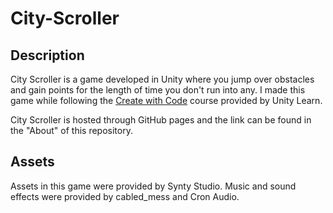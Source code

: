 # City-Scroller

## Description
City Scroller is a game developed in Unity where you jump over obstacles and gain points for the length of time you don't run into any.
I made this game while following the [Create with Code](https://learn.unity.com/course/create-with-code?uv=2021.3) course provided by Unity Learn.

City Scroller is hosted through GitHub pages and the link can be found in the "About" of this repository.

## Assets

Assets in this game were provided by Synty Studio. Music and sound effects were provided by cabled_mess and Cron Audio.
